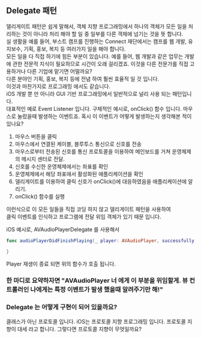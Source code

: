 ## Delegate 패턴
델리게이트 패턴은 쉽게 말해서, 객체 지향 프로그래밍에서 하나의 객체가 모든 일을 처리하는 것이 아니라
처리 해야 할 일 중 일부를 다른 객체에 넘기는 것을 뜻 합니다. <br>
실 생활을 예를 들어, 부스트 캠프를 진행하는 Connect 재단에서는 캠프를 웹 개발, 유지보수, 기획, 홍보, 복지 등 여러가지 일을 해야 합니다. <br>
모든 일을 다 직접 하기에 힘든 부분이 있습니다. 예를 들어, 웹 개발과 같은 업무는 개발에 관한 전문적 지식이 필요하므로 시간이 오래 걸리겠죠. 이것을 다른 전문가를 직접 고용하거나 다른 기업에 맡기면 어떨까요? <br>
다른 분야인 기획, 홍보, 복지 등에 전념 하여 훨씬 효율적 일 것 입니다. <br>
이것과 마찬가지로 프로그래밍 에서도 같습니다. <br>
iOS 개발 뿐 만 아니라 GUI 기반 프로그래밍에서 일반적으로 널리 사용 되는 패턴입니다. <br>
대표적인 예로 Event Listener 입니다. 구체적인 예시로, onClick() 함수 입니다.
마우스로 눌렀을때 발생하는 이벤트죠. 혹시 이 이벤트가 어떻게 발생하는지 생각해본 적이 있나요?

1. 마우스 버튼을 클릭
2. 마우스에서 연결된 케이블, 블루투스 통신으로 신호를 전송
3. 마우스로부터 전송된 신호를 통신 프로토콜을 이용하여 메인보드를 거쳐 운영체제의 메시지 센터로 전달.
4. 신호를 수신한 운영체제에서는 좌표를 확인
5. 운영체제에서 해당 좌표에서 활성화된 애플리케이션을 확인
6. 델리게이트를 이용하여 클릭 신호가 onClick()에 대응하였음을 애플리케이션에 알리기.
7. onClick() 함수를 실행

이런식으로 이 모든 일들을 직접 코딩 하지 않고 델리게이트 패턴을 사용하여 <br>
클릭 이벤트를 인식하고 프로그램에 전달 위임 객체가 있기 때문 입니다.

iOS 예시로, AVAudioPlayerDelegate 를 사용해서
```Swift
func audioPlayerDidFinishPlaying(_ player: AVAudioPlayer, successfully flag: Bool) {

}
```
Player 재생이 종료 되면 위의 함수가 호출 됩니다.
### 한 마디로 요약하자면 "AVAudioPlayer 너 에게 이 부분을 위임할게. 뷰 컨트롤러인 나에게는 특정 이벤트가 발생 했을때 알려주기만 해!"

### Delegate 는 어떻게 구현이 되어 있을까요?
클래스가 아닌 프로토콜 입니다. iOS는 프로토콜 지향 프로그래밍 입니다.
프로토콜 지향이 대세 라고 합니다.
그렇다면 프로토콜 지향이 무엇일까요?
